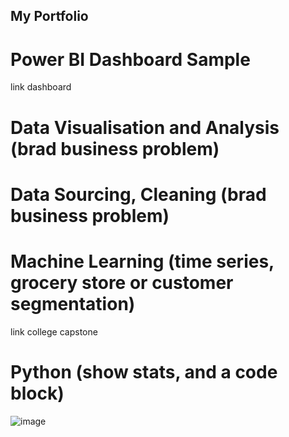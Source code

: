 ## My Portfolio 
# Power BI Dashboard Sample
 link dashboard

# Data Visualisation and Analysis (brad business problem)

# Data Sourcing, Cleaning (brad business problem)

# Machine Learning (time series, grocery store or customer segmentation)
link college capstone

# Python (show stats, and a code block)
![image](https://github.com/johnleonard512/johnleonard512.github.io/assets/140750487/6a4de389-d41c-4500-9099-5248628009b5)

